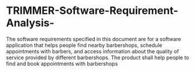 # TRIMMER-Software-Requirement-Analysis-
The software requirements specified in this document are for a software application that helps people find nearby barbershops, schedule appointments with barbers, and access information about the quality of service provided by different barbershops. The product shall help people to find and book appointments with barbershops
